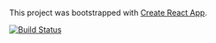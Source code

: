 This project was bootstrapped with [Create React App](https://github.com/facebookincubator/create-react-app).

[![Build Status](https://travis-ci.org/mark-williams/react-configurator.svg?branch=master)](https://travis-ci.org/mark-williams/react-configurator)


